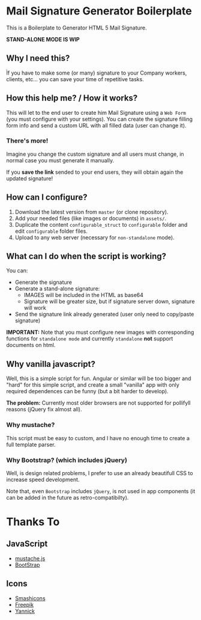 ﻿# Mail Signature Generator Boilerplate

This is a Boilerplate to Generator HTML 5 Mail Signature.

**STAND-ALONE MODE IS WIP**

## Why I need this?

Ìf you have to make some (or many) signature to your Company workers, clients, etc... you can save
your time of repetitive tasks.

## How this help me? / How it works?

This will let to the end user to create him Mail Signature using a `Web Form` (you must configure with your settings).
You can create the signature filling form info and send a custom URL with all filled data (user can change it).

### There's more!

Imagine you change the custom signature and all users must change, in normal case you must generate it manually.

If you **save the link** sended to your end users, they will obtain again the updated signature!

## How can I configure?

1. Download the latest version from `master` (or clone repository).
2. Add your needed files (like images or documents) in `assets/`.
3. Duplicate the content `configurable_struct` to `configurable` folder and edit `configurable` folder files.
4. Upload to any web server (necessary for `non-standalone` mode).

## What can I do when the script is working?

You can:

- Generate the signature
- Generate a stand-alone signature:
  - IMAGES will be included in the HTML as base64
  - Signature will be greater size, but if signature server down, signature will work
- Send the signature link already generated (user only need to copy/paste signature)

**IMPORTANT:** Note that you must configure new images with corresponding functions for `standalone mode` 
and currently `standalone` **not** support documents on html.

## Why vanilla javascript?

Well, this is a simple script for fun. Angular or similar will be too bigger and "hard" for this simple script, and create a small "vanilla" app with only required dependences can be funny (but a bit harder to develop).

**The problem:** Currently most older browsers are not supported for pollifyll reasons (jQuery fix almost all).

### Why mustache?

This script must be easy to custom, and I have no enough time to create a full template parser.

### Why Bootstrap? (which includes jQuery)

Well, is design related problems, I prefer to use an already beautifull CSS to increase speed development.

Note that, even `Bootstrap` includes `jQuery`, is not used in app components (it can be added in the future as retro-compatibilty).


# Thanks To

## JavaScript

- [mustache.js](https://github.com/janl/mustache.js)
- [BootStrap](https://getbootstrap.com)

## Icons

- [Smashicons](https://www.flaticon.com/authors/smashicons)
- [Freepik](http://www.freepik.com)
- [Yannick](https://www.flaticon.com/authors/yannick)